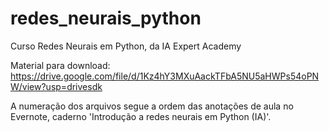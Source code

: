 # redes_neurais_python
Curso Redes Neurais em Python, da IA Expert Academy

Material para download: https://drive.google.com/file/d/1Kz4hY3MXuAackTFbA5NU5aHWPs54oPNW/view?usp=drivesdk

A numeração dos arquivos segue a ordem das anotações de aula no Evernote, caderno 'Introdução a redes neurais em Python (IA)'.